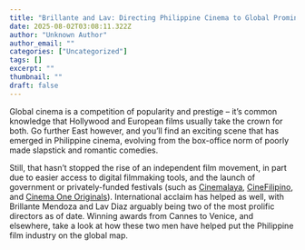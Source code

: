 ```yaml
---
title: "Brillante and Lav: Directing Philippine Cinema to Global Prominence"
date: 2025-08-02T03:08:11.322Z
author: "Unknown Author"
author_email: ""
categories: ["Uncategorized"]
tags: []
excerpt: ""
thumbnail: ""
draft: false
---
```


Global cinema is a competition of popularity and prestige – it’s common knowledge that Hollywood and European films usually take the crown for both. Go further East however, and you’ll find an exciting scene that has emerged in Philippine cinema, evolving from the box-office norm of poorly made slapstick and romantic comedies.

Still, that hasn’t stopped the rise of an independent film movement, in part due to easier access to digital filmmaking tools, and the launch of government or privately-funded festivals (such as [Cinemalaya](http://www.cinemalaya.org/), [CineFilipino](http://cinefilipino.com/), and [Cinema One Originals](https://www.facebook.com/CinemaOneOriginals/)). International acclaim has helped as well, with Brillante Mendoza and Lav Diaz arguably being two of the most prolific directors as of date. Winning awards from Cannes to Venice, and elsewhere, take a look at how these two men have helped put the Philippine film industry on the global map.
